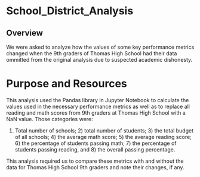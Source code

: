 # School_District_Analysis
## Overview
We were asked to analyze how the values of some key performance metrics changed when the 9th graders of Thomas High School had their data ommitted from the original analysis due to suspected academic dishonesty.

# Purpose and Resources
This analysis used the Pandas library in Jupyter Notebook to calculate the values used in the necessary performance metrics as well as to replace all reading and math scores from 9th graders at Thomas High School with a NaN value. Those categories were:

1) Total number of schools; 2) total number of students; 3) the total budget of all schools; 4) the average math score; 5) the average reading score; 6) the percentage of students passing math; 7) the percentage of students passing reading, and 8) the overall passing percentage. 

This analysis required us to compare these metrics with and without the data for Thomas High School 9th graders and note their changes, if any.

